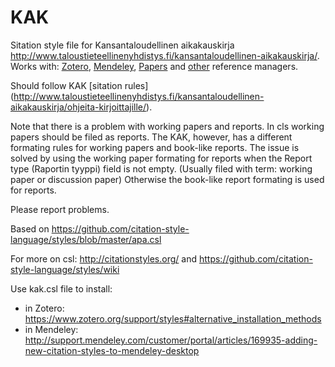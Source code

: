 # KAK
Sitation style file for Kansantaloudellinen aikakauskirja http://www.taloustieteellinenyhdistys.fi/kansantaloudellinen-aikakauskirja/. 
Works with: [Zotero](https://www.zotero.org/), 
[Mendeley](https://www.mendeley.com/), [Papers](http://www.papersapp.com/) 
and [other](http://citationstyles.org/) reference managers.

Should follow KAK [sitation rules]
(http://www.taloustieteellinenyhdistys.fi/kansantaloudellinen-aikakauskirja/ohjeita-kirjoittajille/).

Note that there is a problem with working papers and reports. 
In cls working papers should be filed as reports. 
The KAK, however, has a different formating rules for 
working papers and book-like reports. 
The issue is solved by using the working
paper formating for reports when the Report type (Raportin tyyppi) 
field is not empty. (Usually filed with term: working paper or discussion paper)
Otherwise the book-like report formating is used for reports.

Please report problems.

Based on https://github.com/citation-style-language/styles/blob/master/apa.csl

For more on csl: http://citationstyles.org/ and https://github.com/citation-style-language/styles/wiki

Use kak.csl file to install:
* in Zotero: https://www.zotero.org/support/styles#alternative_installation_methods
* in Mendeley: http://support.mendeley.com/customer/portal/articles/169935-adding-new-citation-styles-to-mendeley-desktop
